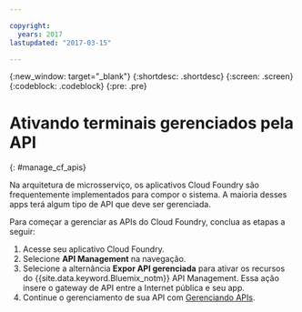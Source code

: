 ```yaml
---

copyright:
  years: 2017
lastupdated: "2017-03-15"

---
```



{:new_window: target="_blank"}
{:shortdesc: .shortdesc}
{:screen: .screen}
{:codeblock: .codeblock}
{:pre: .pre}

# Ativando terminais gerenciados pela API
{: #manage_cf_apis}

Na arquitetura de microsserviço, os aplicativos Cloud Foundry são frequentemente implementados para compor o sistema. A maioria desses apps terá algum tipo de API que deve ser gerenciada.

Para começar a gerenciar as APIs do Cloud Foundry, conclua as etapas a seguir:

1. Acesse seu aplicativo Cloud Foundry.
2. Selecione **API Management** na navegação.
3. Selecione a alternância **Expor API gerenciada** para ativar os recursos do {{site.data.keyword.Bluemix_notm}} API Management. Essa ação insere o gateway de API entre a Internet pública e seu app.
4. Continue o gerenciamento de sua API com [Gerenciando APIs](manage_apis.html).

